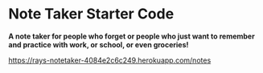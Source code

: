 # Note Taker Starter Code

**A note taker for people who forget or people who just want to remember and practice with work, or school, or even groceries!**

https://rays-notetaker-4084e2c6c249.herokuapp.com/notes

